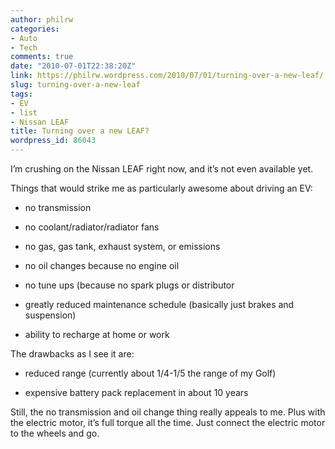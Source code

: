 ```yaml
---
author: philrw
categories:
- Auto
- Tech
comments: true
date: "2010-07-01T22:38:20Z"
link: https://philrw.wordpress.com/2010/07/01/turning-over-a-new-leaf/
slug: turning-over-a-new-leaf
tags:
- EV
- list
- Nissan LEAF
title: Turning over a new LEAF?
wordpress_id: 86043
---
```


I’m crushing on the Nissan LEAF right now, and it’s not even available yet.

Things that would strike me as particularly awesome about driving an EV:

* no transmission

* no coolant/radiator/radiator fans

* no gas, gas tank, exhaust system, or emissions

* no oil changes because no engine oil

* no tune ups (because no spark plugs or distributor

* greatly reduced maintenance schedule (basically just brakes and suspension)

* ability to recharge at home or work

The drawbacks as I see it are:

* reduced range (currently about 1/4-1/5 the range of my Golf)

* expensive battery pack replacement in about 10 years

Still, the no transmission and oil change thing really appeals to me. Plus with the electric motor, it’s full torque all the time. Just connect the electric motor to the wheels and go.
